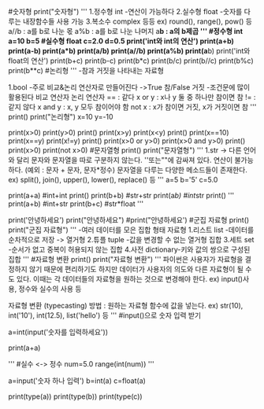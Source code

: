#숫자형
print("숫자형")
'''
1.정수형 int             -연산이 가능하다
2.실수형 float           -숫자를 다루는 내장함수들 사용 가능
3.복소수 complex 등등    ex) round(), range(), pow() 등
a//b : a를 b로 나눈 몫
a%b : a를 b로 나눈 나머지
a**b : a의 b제곱
'''
#정수형 int
a=10
b=5
#실수형 float
c=2.0
d=0.5
print('int와 int의 연산')
print(a+b)
print(a-b)
print(a*b)
print(a/b)
print(a//b)
print(a%b)
print(a**b)
print('int와 float의 연산')
print(b+c)
print(b-c)
print(b*c)
print(b/c)
print(b//c)
print(b%c)
print(b**c)
#논리형
'''                      -참과 거짓을 나타내는 자료형
                      
1.bool                -주로 비교&논리 연산자로 만들어진다
  ->True 참/False 거짓
                      -조건문에 많이 활용된다
비교 연산자     논리 연산자
== : 같다       x or y : x나 y 둘 중 하나만 참이면 참
!= : 같지 않다  x and y : x, y 모두 참이어야 함
                not x : x가 참이면 거짓, x가 거짓이면 참
'''
print()
print("논리형")
x=10
y=-10

print(x>0)
print(y>0)
print()
print(x>y)
print(x<y)
print()
print(x==10)
print(x==y)
print(x!=y)
print()
print(x>0 or y>0)
print(x>0 and y>0)
print()
print(x>0)
print(not x>0)
#문자열형
print()
print("문자열형")
'''
1.str -> 다른 언어와 달리 문자와 문자열을 따로 구분하지 않는다.
''또는""에 감싸져 있다.
연산이 불가능하다. (예외 : 문자 + 문자, 문자*정수)
문자열을 다루는 다양한 메소드들이 존재한다.
ex) split(), join(), upper(), lower(), replace() 등
'''
a=5
b='5'
c=5.0

print(a+a) #int+int
print()
print(b+b) #str+str
print(a*b) #int*str
print()
'''
print(a+b) #int+str
print(b+c) #str*float
'''

print('안녕하세요')
print("안녕하세요")
#print("안녕하세요')
#군집 자료형
print()
print("군집 자료형")
'''
                 -여러 데이터를 모은 집합 형태 자료형
1.리스트 list    -데이터를 순차적으로 저장 -> 열거형
2.튜플 tuple     -값을 변경할 수 없는 열거형 집합
3.세트 set       -순서가 없고 중복이 허용되지 않는 집합
4.사전 dictionary-키와 값의 쌍으로 구성된 집합
'''
#자료형 변환
print()
print("자료형 변환")
'''
파이썬은 사용자가 자료형을 결정하지 않기 때문에 편리하기도 하지만
데이터가 사용자의 의도와 다른 자료형이 될 수도 있다.
이때는 각 데이터들의 자료형을 원하는 것으로 변경해야 한다.
ex) input()사용, 정수와 실수의 사용 등

자료형 변환 (typecasting) 방법 : 원하는 자료형 함수에 값을 넣는다.
ex) str(10), int('10'), int(12.5), list('hello') 등
'''
#input()으로 숫자 입력 받기

a=int(input('숫자를 입력하세요'))

print(a+a)

'''
#실수 <-> 정수
num=5.0
range(int(num))
'''

a=input('숫자 하나 입력')
b=int(a)
c=float(a)

print(type(a))
print(type(b))
print(type(c))
